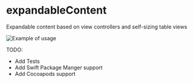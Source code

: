 # expandableContent
Expandable content based on view controllers and self-sizing table views

![Example of usage](anim.gif)

TODO:
* Add Tests
* Add Swift Package Manger support
* Add Cocoapods support

